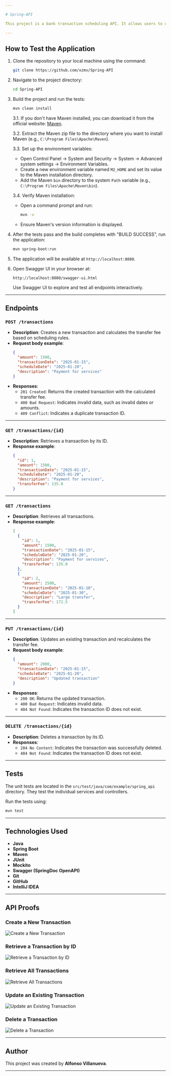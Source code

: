 ```yaml
---

# Spring-API

This project is a bank transaction scheduling API. It allows users to create, update, delete, and retrieve bank transaction schedules. The API also calculates a transfer fee based on predefined scheduling rules.

---
```


## How to Test the Application

1. Clone the repository to your local machine using the command:
   ```bash
   git clone https://github.com/xzmv/Spring-API
   ```

2. Navigate to the project directory:
   ```bash
   cd Spring-API
   ```

3. Build the project and run the tests:
   ```bash
   mvn clean install
   ```

   3.1. If you don't have Maven installed, you can download it from the official website: [Maven](https://maven.apache.org/download.cgi).

   3.2. Extract the Maven zip file to the directory where you want to install Maven (e.g., `C:\Program Files\Apache\Maven`).

   3.3. Set up the environment variables:
    - Open Control Panel -> System and Security -> System -> Advanced system settings -> Environment Variables.
    - Create a new environment variable named `M2_HOME` and set its value to the Maven installation directory.
    - Add the Maven `bin` directory to the system `Path` variable (e.g., `C:\Program Files\Apache\Maven\bin`).

   3.4. Verify Maven installation:
    - Open a command prompt and run:
      ```bash
      mvn -v
      ```
    - Ensure Maven's version information is displayed.

4. After the tests pass and the build completes with "BUILD SUCCESS", run the application:
   ```bash
   mvn spring-boot:run
   ```

5. The application will be available at `http://localhost:8080`.

6. Open Swagger UI in your browser at:
   ```plaintext
   http://localhost:8080/swagger-ui.html
   ```

   Use Swagger UI to explore and test all endpoints interactively.

---

## Endpoints

### `POST /transactions`
- **Description**: Creates a new transaction and calculates the transfer fee based on scheduling rules.
- **Request body example**:
  ```json
  {
    "amount": 1500,
    "transactionDate": "2025-01-15",
    "scheduleDate": "2025-01-20",
    "description": "Payment for services"
  }
  ```
- **Responses**:
    - `201 Created`: Returns the created transaction with the calculated transfer fee.
    - `400 Bad Request`: Indicates invalid data, such as invalid dates or amounts.
    - `409 Conflict`: Indicates a duplicate transaction ID.

---

### `GET /transactions/{id}`
- **Description**: Retrieves a transaction by its ID.
- **Response example**:
  ```json
  {
    "id": 1,
    "amount": 1500,
    "transactionDate": "2025-01-15",
    "scheduleDate": "2025-01-20",
    "description": "Payment for services",
    "transferFee": 135.0
  }
  ```

---

### `GET /transactions`
- **Description**: Retrieves all transactions.
- **Response example**:
  ```json
  [
    {
      "id": 1,
      "amount": 1500,
      "transactionDate": "2025-01-15",
      "scheduleDate": "2025-01-20",
      "description": "Payment for services",
      "transferFee": 135.0
    },
    {
      "id": 2,
      "amount": 2500,
      "transactionDate": "2025-01-10",
      "scheduleDate": "2025-01-30",
      "description": "Large transfer",
      "transferFee": 172.5
    }
  ]
  ```

---

### `PUT /transactions/{id}`
- **Description**: Updates an existing transaction and recalculates the transfer fee.
- **Request body example**:
  ```json
  {
    "amount": 2000,
    "transactionDate": "2025-01-15",
    "scheduleDate": "2025-01-20",
    "description": "Updated transaction"
  }
  ```
- **Responses**:
    - `200 OK`: Returns the updated transaction.
    - `400 Bad Request`: Indicates invalid data.
    - `404 Not Found`: Indicates the transaction ID does not exist.

---

### `DELETE /transactions/{id}`
- **Description**: Deletes a transaction by its ID.
- **Responses**:
    - `204 No Content`: Indicates the transaction was successfully deleted.
    - `404 Not Found`: Indicates the transaction ID does not exist.

---

## Tests

The unit tests are located in the `src/test/java/com/example/spring_api` directory. They test the individual services and controllers.

Run the tests using:
```bash
mvn test
```

---

## Technologies Used

- **Java**
- **Spring Boot**
- **Maven**
- **JUnit**
- **Mockito**
- **Swagger (SpringDoc OpenAPI)**
- **Git**
- **GitHub**
- **IntelliJ IDEA**

---

## API Proofs

### Create a New Transaction

![Create a New Transaction](/img/post-transaction.png)

### Retrieve a Transaction by ID

![Retrieve a Transaction by ID](/img/get-byId-transaction.png)

### Retrieve All Transactions

![Retrieve All Transactions](/img/get-all-transaction.png)

### Update an Existing Transaction

![Update an Existing Transaction](/img/put-transaction.png)

### Delete a Transaction

![Delete a Transaction](/img/delete-transaltion.png)

---

## Author

This project was created by **Alfonso Villanueva**. 

---
